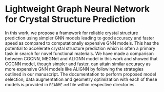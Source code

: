 # Lightweight Graph Neural Network for Crystal Structure Prediction
In this work, we propose a framework for reliable crystal structure prediction using simpler GNN models leading to good accuracy and faster speed as compared to computationally expensive GNN models. This has the potential to accelerate crystal structure prediction which is often a primary task in search for novel functional materials. We have made a comparison between CGCNN, MEGNet and ALIGNN model in this work and showed that CGCNN model, though simpler and faster, can attain similar accuracy as more expensive GNN models like ALIGNN by following the strategies outlined in our manuscript. The documentation to perform proposed model selection, data augmentation and geometry optimization with each of these models is provided in `README.md` file within respective directories.
